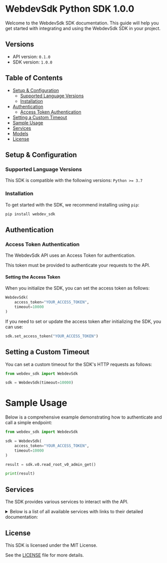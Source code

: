 # WebdevSdk Python SDK 1.0.0

Welcome to the WebdevSdk SDK documentation. This guide will help you get started with integrating and using the WebdevSdk SDK in your project.

## Versions

- API version: `0.1.0`
- SDK version: `1.0.0`

## Table of Contents

- [Setup & Configuration](#setup--configuration)
  - [Supported Language Versions](#supported-language-versions)
  - [Installation](#installation)
- [Authentication](#authentication)
  - [Access Token Authentication](#access-token-authentication)
- [Setting a Custom Timeout](#setting-a-custom-timeout)
- [Sample Usage](#sample-usage)
- [Services](#services)
- [Models](#models)
- [License](#license)

## Setup & Configuration

### Supported Language Versions

This SDK is compatible with the following versions: `Python >= 3.7`

### Installation

To get started with the SDK, we recommend installing using `pip`:

```bash
pip install webdev_sdk
```

## Authentication

### Access Token Authentication

The WebdevSdk API uses an Access Token for authentication.

This token must be provided to authenticate your requests to the API.

#### Setting the Access Token

When you initialize the SDK, you can set the access token as follows:

```py
WebdevSdk(
    access_token="YOUR_ACCESS_TOKEN",
    timeout=10000
)
```

If you need to set or update the access token after initializing the SDK, you can use:

```py
sdk.set_access_token("YOUR_ACCESS_TOKEN")
```

## Setting a Custom Timeout

You can set a custom timeout for the SDK's HTTP requests as follows:

```py
from webdev_sdk import WebdevSdk

sdk = WebdevSdk(timeout=10000)
```

# Sample Usage

Below is a comprehensive example demonstrating how to authenticate and call a simple endpoint:

```py
from webdev_sdk import WebdevSdk

sdk = WebdevSdk(
    access_token="YOUR_ACCESS_TOKEN",
    timeout=10000
)

result = sdk.v0.read_root_v0_admin_get()

print(result)

```

## Services

The SDK provides various services to interact with the API.

<details> 
<summary>Below is a list of all available services with links to their detailed documentation:</summary>

| Name                                             |
| :----------------------------------------------- |
| [V0Service](documentation/services/V0Service.md) |

</details>

## License

This SDK is licensed under the MIT License.

See the [LICENSE](LICENSE) file for more details.

<!-- This file was generated by liblab | https://liblab.com/ -->
